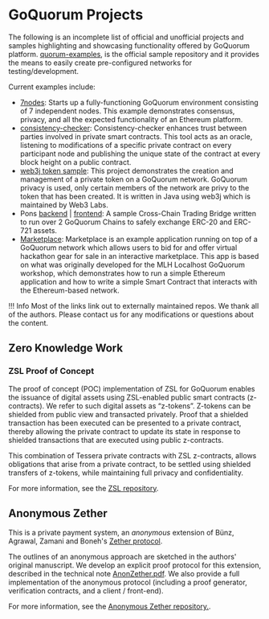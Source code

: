 # GoQuorum Projects

The following is an incomplete list of official and unofficial projects and samples highlighting and showcasing functionality offered by GoQuorum platform. [quorum-examples](https://github.com/jpmorganchase/quorum-examples.git), is the official sample repository and it provides the means to easily create pre-configured networks for testing/development.

Current examples include:

* [7nodes](https://github.com/jpmorganchase/quorum-examples/tree/master/examples/7nodes): Starts up a fully-functioning GoQuorum environment consisting of 7 independent nodes. This example demonstrates consensus, privacy, and all the expected functionality of an Ethereum platform.
* [consistency-checker](https://github.com/miguelmartinezinf/consistency-checker): Consistency-checker enhances trust between parties involved in private smart contracts. This tool acts as an oracle, listening to modifications of a specific private contract on every participant node and publishing the unique state of the contract at every block height on a public contract.
* [web3j token sample](https://github.com/blk-io/quorum-sample): This project demonstrates the creation and management of a private token on a GoQuorum network. GoQuorum privacy is used, only certain members of the network are privy to the token that has been created. It is written in Java using web3j which is maintained by Web3 Labs.
* Pons [backend](https://github.com/M-Bowe/pons) | [frontend](https://github.com/M-Bowe/pons-frontend): A sample Cross-Chain Trading Bridge written to run over 2 GoQuorum Chains to safely exchange ERC-20 and ERC-721 assets.
* [Marketplace](https://github.com/lyotam/techmarketplace): Marketplace is an example application running on top of a GoQuorum network which allows users to bid for and offer virtual hackathon gear for sale in an interactive marketplace. This app is based on what was originally developed for the MLH Localhost GoQuorum workshop, which demonstrates how to run a simple Ethereum application and how to write a simple Smart Contract that interacts with the Ethereum-based network.


!!! Info
    Most of the links link out to externally maintained repos. We thank all of the authors. Please contact us for any modifications or questions about the content.

##  Zero Knowledge Work

### ZSL Proof of Concept

The proof of concept (POC) implementation of ZSL for GoQuorum enables the issuance of digital assets
using ZSL-enabled public smart contracts (z-contracts). We refer to such digital assets as “z-tokens”.
Z-tokens can be shielded from public view and transacted privately. Proof that a shielded transaction
has been executed can be presented to a private contract, thereby allowing the private contract to update
its state in response to shielded transactions that are executed using public z-contracts. 

This combination of Tessera private contracts with ZSL z-contracts, allows obligations that arise from
a private contract, to be settled using shielded transfers of z-tokens, while maintaining full privacy and confidentiality.

For more information, see the [ZSL repository](https://github.com/jpmorganchase/quorum/wiki/ZSL).

## Anonymous Zether

This is a private payment system, an _anonymous_ extension of Bünz, Agrawal, Zamani and Boneh's
[Zether protocol](https://crypto.stanford.edu/~buenz/papers/zether.pdf).

The outlines of an anonymous approach are sketched in the authors' original manuscript. We develop an
explicit proof protocol for this extension, described in the technical note [AnonZether.pdf](https://github.com/jpmorganchase/anonymous-zether/blob/master/docs/AnonZether.pdf).
We also provide a full implementation of the anonymous protocol (including a proof generator, verification contracts, and a client / front-end).

For more information, see the [Anonymous Zether repository.](https://github.com/jpmorganchase/anonymous-zether/).
